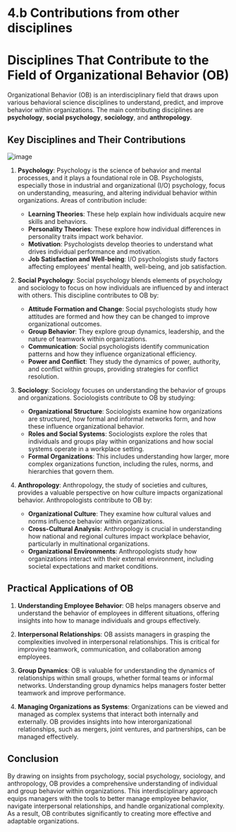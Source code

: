 # 4.b Contributions from other disciplines

# Disciplines That Contribute to the Field of Organizational Behavior (OB)

Organizational Behavior (OB) is an interdisciplinary field that draws upon various behavioral science disciplines to understand, predict, and improve behavior within organizations. The main contributing disciplines are **psychology**, **social psychology**, **sociology**, and **anthropology**.

## Key Disciplines and Their Contributions

![image](https://github.com/user-attachments/assets/e293f264-8fee-4c89-89c0-ffebe1991f5f)


1. **Psychology**:
    Psychology is the science of behavior and mental processes, and it plays a foundational role in OB. Psychologists, especially those in industrial and organizational (I/O) psychology, focus on understanding, measuring, and altering individual behavior within organizations. Areas of contribution include:
    - **Learning Theories**: These help explain how individuals acquire new skills and behaviors.
    - **Personality Theories**: These explore how individual differences in personality traits impact work behavior.
    - **Motivation**: Psychologists develop theories to understand what drives individual performance and motivation.
    - **Job Satisfaction and Well-being**: I/O psychologists study factors affecting employees' mental health, well-being, and job satisfaction.
   
2. **Social Psychology**:
    Social psychology blends elements of psychology and sociology to focus on how individuals are influenced by and interact with others. This discipline contributes to OB by:
    - **Attitude Formation and Change**: Social psychologists study how attitudes are formed and how they can be changed to improve organizational outcomes.
    - **Group Behavior**: They explore group dynamics, leadership, and the nature of teamwork within organizations.
    - **Communication**: Social psychologists identify communication patterns and how they influence organizational efficiency.
    - **Power and Conflict**: They study the dynamics of power, authority, and conflict within groups, providing strategies for conflict resolution.

3. **Sociology**:
    Sociology focuses on understanding the behavior of groups and organizations. Sociologists contribute to OB by studying:
    - **Organizational Structure**: Sociologists examine how organizations are structured, how formal and informal networks form, and how these influence organizational behavior.
    - **Roles and Social Systems**: Sociologists explore the roles that individuals and groups play within organizations and how social systems operate in a workplace setting.
    - **Formal Organizations**: This includes understanding how larger, more complex organizations function, including the rules, norms, and hierarchies that govern them.

4. **Anthropology**:
    Anthropology, the study of societies and cultures, provides a valuable perspective on how culture impacts organizational behavior. Anthropologists contribute to OB by:
    - **Organizational Culture**: They examine how cultural values and norms influence behavior within organizations.
    - **Cross-Cultural Analysis**: Anthropology is crucial in understanding how national and regional cultures impact workplace behavior, particularly in multinational organizations.
    - **Organizational Environments**: Anthropologists study how organizations interact with their external environment, including societal expectations and market conditions.

## Practical Applications of OB

1. **Understanding Employee Behavior**: OB helps managers observe and understand the behavior of employees in different situations, offering insights into how to manage individuals and groups effectively.
   
2. **Interpersonal Relationships**: OB assists managers in grasping the complexities involved in interpersonal relationships. This is critical for improving teamwork, communication, and collaboration among employees.

3. **Group Dynamics**: OB is valuable for understanding the dynamics of relationships within small groups, whether formal teams or informal networks. Understanding group dynamics helps managers foster better teamwork and improve performance.

4. **Managing Organizations as Systems**: Organizations can be viewed and managed as complex systems that interact both internally and externally. OB provides insights into how interorganizational relationships, such as mergers, joint ventures, and partnerships, can be managed effectively.

## Conclusion

By drawing on insights from psychology, social psychology, sociology, and anthropology, OB provides a comprehensive understanding of individual and group behavior within organizations. This interdisciplinary approach equips managers with the tools to better manage employee behavior, navigate interpersonal relationships, and handle organizational complexity. As a result, OB contributes significantly to creating more effective and adaptable organizations.


